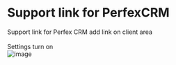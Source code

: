 # Support link for PerfexCRM
Support link for Perfex CRM add link on client area
</br></br>
Settings turn on</br>
![image](https://user-images.githubusercontent.com/11683786/153731121-788a8b07-9156-44f9-b0ae-ebc8b35f22b6.png)
